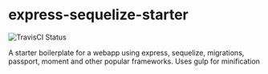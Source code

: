 # express-sequelize-starter
![TravisCI Status](https://travis-ci.org/ox42/express-sequelize-starter.svg?branch=master)

A starter boilerplate for a webapp using express, sequelize, migrations, passport, moment and other popular frameworks. Uses gulp for minification
